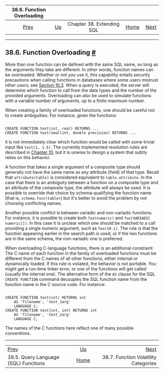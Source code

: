 

|                   38.6. Function Overloading                   |                                               |                           |                                                       |                                                                       |
| :------------------------------------------------------------: | :-------------------------------------------- | :-----------------------: | ----------------------------------------------------: | --------------------------------------------------------------------: |
| [Prev](xfunc-sql.html "38.5. Query Language (SQL) Functions")  | [Up](extend.html "Chapter 38. Extending SQL") | Chapter 38. Extending SQL | [Home](index.html "PostgreSQL 17devel Documentation") |  [Next](xfunc-volatility.html "38.7. Function Volatility Categories") |

***

## 38.6. Function Overloading [#](#XFUNC-OVERLOAD)

More than one function can be defined with the same SQL name, so long as the arguments they take are different. In other words, function names can be *overloaded*. Whether or not you use it, this capability entails security precautions when calling functions in databases where some users mistrust other users; see [Section 10.3](typeconv-func.html "10.3. Functions"). When a query is executed, the server will determine which function to call from the data types and the number of the provided arguments. Overloading can also be used to simulate functions with a variable number of arguments, up to a finite maximum number.

When creating a family of overloaded functions, one should be careful not to create ambiguities. For instance, given the functions:

```

CREATE FUNCTION test(int, real) RETURNS ...
CREATE FUNCTION test(smallint, double precision) RETURNS ...
```

it is not immediately clear which function would be called with some trivial input like `test(1, 1.5)`. The currently implemented resolution rules are described in [Chapter 10](typeconv.html "Chapter 10. Type Conversion"), but it is unwise to design a system that subtly relies on this behavior.

A function that takes a single argument of a composite type should generally not have the same name as any attribute (field) of that type. Recall that `attribute(table)` is considered equivalent to `table.attribute`. In the case that there is an ambiguity between a function on a composite type and an attribute of the composite type, the attribute will always be used. It is possible to override that choice by schema-qualifying the function name (that is, `schema.func(table)`) but it's better to avoid the problem by not choosing conflicting names.

Another possible conflict is between variadic and non-variadic functions. For instance, it is possible to create both `foo(numeric)` and `foo(VARIADIC numeric[])`. In this case it is unclear which one should be matched to a call providing a single numeric argument, such as `foo(10.1)`. The rule is that the function appearing earlier in the search path is used, or if the two functions are in the same schema, the non-variadic one is preferred.

When overloading C-language functions, there is an additional constraint: The C name of each function in the family of overloaded functions must be different from the C names of all other functions, either internal or dynamically loaded. If this rule is violated, the behavior is not portable. You might get a run-time linker error, or one of the functions will get called (usually the internal one). The alternative form of the `AS` clause for the SQL `CREATE FUNCTION` command decouples the SQL function name from the function name in the C source code. For instance:

```

CREATE FUNCTION test(int) RETURNS int
    AS 'filename', 'test_1arg'
    LANGUAGE C;
CREATE FUNCTION test(int, int) RETURNS int
    AS 'filename', 'test_2arg'
    LANGUAGE C;
```

The names of the C functions here reflect one of many possible conventions.

***

|                                                                |                                                       |                                                                       |
| :------------------------------------------------------------- | :---------------------------------------------------: | --------------------------------------------------------------------: |
| [Prev](xfunc-sql.html "38.5. Query Language (SQL) Functions")  |     [Up](extend.html "Chapter 38. Extending SQL")     |  [Next](xfunc-volatility.html "38.7. Function Volatility Categories") |
| 38.5. Query Language (SQL) Functions                           | [Home](index.html "PostgreSQL 17devel Documentation") |                                  38.7. Function Volatility Categories |
